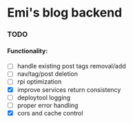 # Emi's blog backend
### TODO
#### Functionality:
 - [ ] handle existing post tags removal/add
 - [ ] nav/tag/post deletion
 - [ ] rpi optimization
 - [x] improve services return consistency
 - [ ] deploytool logging
 - [ ] proper error handling
 - [x] cors and cache control